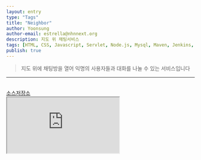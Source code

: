 ```yaml
---
layout: entry
type: "Tags"
title: "Neighbor"
author: Yoonsung
author-email: estrella@nhnnext.org
description: 지도 위 채팅서비스
tags: [HTML, CSS, Javascript, Servlet, Node.js, Mysql, Maven, Jenkins, Sonar, Python, Fabric, Mobile Web, phpmyadmin, Apache, tomcat-Instance]
publish: true
---
```


> 지도 위에 채팅방을 열어 익명의 사용자들과 대화를 나눌 수 있는 서비스입니다

***

<br/>
<a href="https://github.com/NHNNEXT/2014-01-HUDI-ROLLINGPUPPY">소스저장소</a>
<div class="youtube">
	<iframe src="http://www.youtube.com/embed/2lzZwuKNtUo?autoplay=1" class="video"></iframe>
</div>
